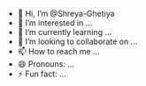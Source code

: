 - 👋 Hi, I’m @Shreya-Ghetiya
- 👀 I’m interested in ...
- 🌱 I’m currently learning ...
- 💞️ I’m looking to collaborate on ...
- 📫 How to reach me ...
- 😄 Pronouns: ...
- ⚡ Fun fact: ...

<!---
Shreya-Ghetiya/Shreya-Ghetiya is a ✨ special ✨ repository because its `README.md` (this file) appears on your GitHub profile.
You can click the Preview link to take a look at your changes.
--->

